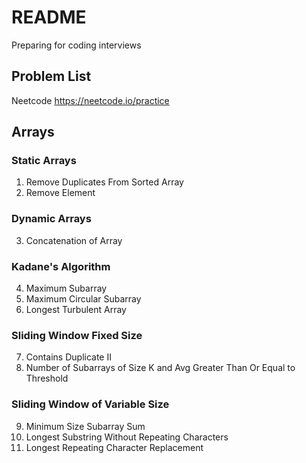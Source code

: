# README 
Preparing for coding interviews
## Problem List
Neetcode <https://neetcode.io/practice>

## Arrays 
### Static Arrays
1. Remove Duplicates From Sorted Array
2. Remove Element

### Dynamic Arrays
3. Concatenation of Array

### Kadane's Algorithm
4. Maximum Subarray
5. Maximum Circular Subarray 
6. Longest Turbulent Array

### Sliding Window Fixed Size 
7. Contains Duplicate II 
8. Number of Subarrays of Size K and Avg Greater Than Or Equal to Threshold

### Sliding Window of Variable Size 
9. Minimum Size Subarray Sum
10. Longest Substring Without Repeating Characters 
11. Longest Repeating Character Replacement 

